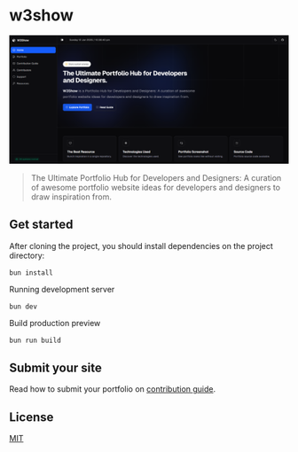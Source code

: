 # w3show

!["Banner"](/public//banner.png)

> The Ultimate Portfolio Hub for Developers and Designers: A curation of awesome portfolio website ideas for developers and designers to draw inspiration from.

## Get started

After cloning the project, you should install dependencies on the project directory:
```shell
bun install
```
Running development server
```shell
bun dev
```
Build production preview
```bash
bun run build
```
## Submit your site
Read how to submit your portfolio on [contribution guide](./components//section//guide//content.mdx).

## License
[MIT](./LICENSE)